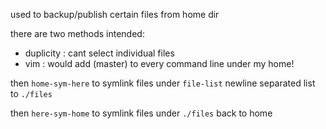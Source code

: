 used to backup/publish certain files from home dir

there are two methods intended:

- duplicity : cant select individual files
- vim : would add (master) to every command line under my home!

then ``home-sym-here`` to symlink files under ``file-list`` newline separated list to ``./files``

then ``here-sym-home`` to symlink files under ``./files`` back to home
